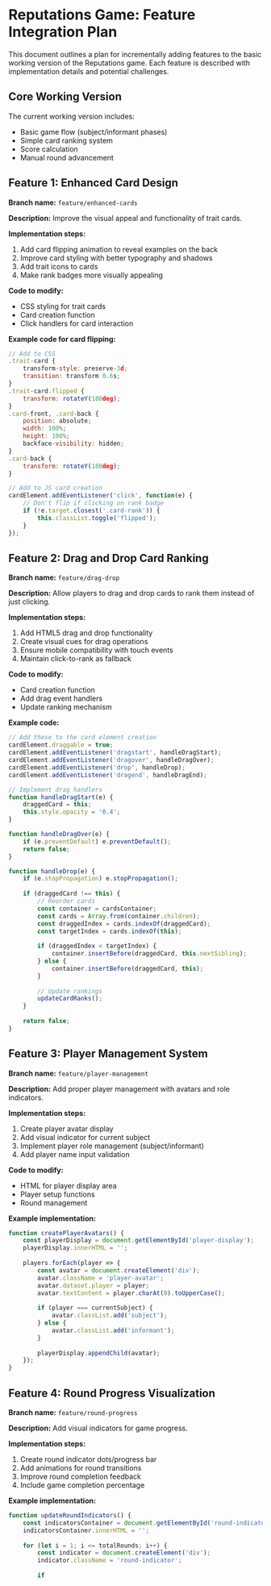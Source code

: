 # Reputations Game: Feature Integration Plan

This document outlines a plan for incrementally adding features to the basic working version of the Reputations game. Each feature is described with implementation details and potential challenges.

## Core Working Version

The current working version includes:
- Basic game flow (subject/informant phases)
- Simple card ranking system
- Score calculation
- Manual round advancement

## Feature 1: Enhanced Card Design

**Branch name:** `feature/enhanced-cards`

**Description:** Improve the visual appeal and functionality of trait cards.

**Implementation steps:**
1. Add card flipping animation to reveal examples on the back
2. Improve card styling with better typography and shadows
3. Add trait icons to cards
4. Make rank badges more visually appealing

**Code to modify:**
- CSS styling for trait cards
- Card creation function
- Click handlers for card interaction

**Example code for card flipping:**
```javascript
// Add to CSS
.trait-card {
    transform-style: preserve-3d;
    transition: transform 0.6s;
}
.trait-card.flipped {
    transform: rotateY(180deg);
}
.card-front, .card-back {
    position: absolute;
    width: 100%;
    height: 100%;
    backface-visibility: hidden;
}
.card-back {
    transform: rotateY(180deg);
}

// Add to JS card creation
cardElement.addEventListener('click', function(e) {
    // Don't flip if clicking on rank badge
    if (!e.target.closest('.card-rank')) {
        this.classList.toggle('flipped');
    }
});
```

## Feature 2: Drag and Drop Card Ranking

**Branch name:** `feature/drag-drop`

**Description:** Allow players to drag and drop cards to rank them instead of just clicking.

**Implementation steps:**
1. Add HTML5 drag and drop functionality
2. Create visual cues for drag operations
3. Ensure mobile compatibility with touch events
4. Maintain click-to-rank as fallback

**Code to modify:**
- Card creation function
- Add drag event handlers
- Update ranking mechanism

**Example code:**
```javascript
// Add these to the card element creation
cardElement.draggable = true;
cardElement.addEventListener('dragstart', handleDragStart);
cardElement.addEventListener('dragover', handleDragOver);
cardElement.addEventListener('drop', handleDrop);
cardElement.addEventListener('dragend', handleDragEnd);

// Implement drag handlers
function handleDragStart(e) {
    draggedCard = this;
    this.style.opacity = '0.4';
}

function handleDragOver(e) {
    if (e.preventDefault) e.preventDefault();
    return false;
}

function handleDrop(e) {
    if (e.stopPropagation) e.stopPropagation();
    
    if (draggedCard !== this) {
        // Reorder cards
        const container = cardsContainer;
        const cards = Array.from(container.children);
        const draggedIndex = cards.indexOf(draggedCard);
        const targetIndex = cards.indexOf(this);
        
        if (draggedIndex < targetIndex) {
            container.insertBefore(draggedCard, this.nextSibling);
        } else {
            container.insertBefore(draggedCard, this);
        }
        
        // Update rankings
        updateCardRanks();
    }
    
    return false;
}
```

## Feature 3: Player Management System

**Branch name:** `feature/player-management`

**Description:** Add proper player management with avatars and role indicators.

**Implementation steps:**
1. Create player avatar display
2. Add visual indicator for current subject
3. Implement player role management (subject/informant)
4. Add player name input validation

**Code to modify:**
- HTML for player display area
- Player setup functions
- Round management

**Example implementation:**
```javascript
function createPlayerAvatars() {
    const playerDisplay = document.getElementById('player-display');
    playerDisplay.innerHTML = '';
    
    players.forEach(player => {
        const avatar = document.createElement('div');
        avatar.className = 'player-avatar';
        avatar.dataset.player = player;
        avatar.textContent = player.charAt(0).toUpperCase();
        
        if (player === currentSubject) {
            avatar.classList.add('subject');
        } else {
            avatar.classList.add('informant');
        }
        
        playerDisplay.appendChild(avatar);
    });
}
```

## Feature 4: Round Progress Visualization

**Branch name:** `feature/round-progress`

**Description:** Add visual indicators for game progress.

**Implementation steps:**
1. Create round indicator dots/progress bar
2. Add animations for round transitions
3. Improve round completion feedback
4. Include game completion percentage

**Example implementation:**
```javascript
function updateRoundIndicators() {
    const indicatorsContainer = document.getElementById('round-indicators');
    indicatorsContainer.innerHTML = '';
    
    for (let i = 1; i <= totalRounds; i++) {
        const indicator = document.createElement('div');
        indicator.className = 'round-indicator';
        
        if